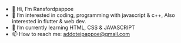 - 👋 Hi, I’m Ransfordpappoe
- 👀 I’m interested in coding, programming with javascript & c++, Also interested in flutter & web dev.
- 🌱 I’m currently learning HTML, CSS & JAVASCRIPT
- 📫 How to reach me: addoteipappoe@gmail.com

<!---
Ransfordpappoe/Ransfordpappoe is a ✨ special ✨ repository because its `README.md` (this file) appears on your GitHub profile.
You can click the Preview link to take a look at your changes.
--->
